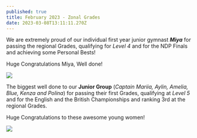 ```yaml
---
published: true
title: February 2023 - Zonal Grades
date: 2023-03-08T13:11:11.270Z
---
```

W﻿e are extremely proud of our individual first year junior gymnast ***Miya*** for passing the regional Grades, qualifying for *Level 4* and for the NDP Finals and achieving some Personal Bests!

H﻿uge Congratulations Miya, Well done!

![](/assets/img_5174.jpg)



T﻿he biggest well done to our **Junior Group** (*Captain Mariia, Aylin, Amelia, Blue, Kenza and Polina*) for passing their first Grades, qualifying at *Level 5* and for the English and the British Championships and ranking 3rd at the regional Grades.

H﻿uge Congratulations to these awesome young women!

![](/assets/img_5598.jpg)